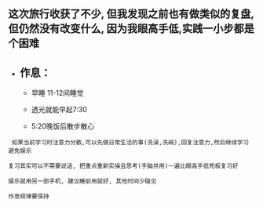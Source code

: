 ## 这次旅行收获了不少, 但我发现之前也有做类似的复盘,但仍然没有改变什么, 因为我眼高手低,实践一小步都是个困难

- ## 作息：

  - 早睡 11-12间睡觉

  - 透光就能早起7:30

  - 5:20晚饭后散步散心

    

``` 如果当前学习时注意力分散,可以先做日常生活的事(洗澡,洗碗),回复注意力,然后继续学习 避免娱乐```

```复习其实可以不需要说话, 把重点重新实操且思考(手脑并用)一遍比眼高手低死板复习好```

`娱乐就用另一部手机, 建议睡前用就好, 其他时间少碰见`

`作息规律要保持`